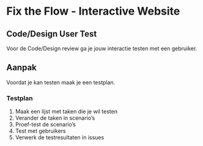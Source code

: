 # Fix the Flow - Interactive Website

## Code/Design User Test

Voor de Code/Design review ga je jouw interactie testen met een gebruiker. 

## Aanpak
Voordat je kan testen maak je een testplan.

### Testplan

1. Maak een lijst met taken die je wil testen
2. Verander de taken in scenario’s
3. Proef-test de scenario’s
4. Test met gebruikers
5. Verwerk de testresultaten in issues
